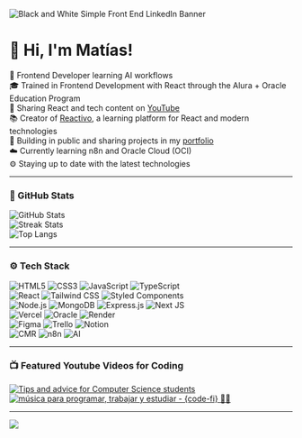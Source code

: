 
![Black and White Simple Front End LinkedIn Banner](https://media.licdn.com/dms/image/v2/D4E16AQFa5Kn_9UWsrQ/profile-displaybackgroundimage-shrink_350_1400/B4EZkSqDHvHoAY-/0/1756954638678?e=1759968000&v=beta&t=vHn886hxbBixr8bfoFYMenGFCEHwKibKWz3R782Em2c)


# 👋 Hi, I'm Matías!

🎯 Frontend Developer learning AI workflows  
🎓 Trained in Frontend Development with React through the Alura + Oracle Education Program  
🎥 Sharing React and tech content on [YouTube](https://www.youtube.com/@reactivocursos)  
📚 Creator of [Reactivo](https://reactivo.com.ar), a learning platform for React and modern technologies  
🧭 Building in public and sharing projects in my [portfolio](https://matiasdev.com)  
☁️ Currently learning n8n and Oracle Cloud (OCI)  
⚙️ Staying up to date with the latest technologies


---

### 🧠 GitHub Stats

![GitHub Stats](https://github-readme-stats.vercel.app/api?username=Matiasdev-code&theme=tokyonight&show_icons=true)  
![Streak Stats](https://streak-stats.demolab.com?user=Matiasdev-code&theme=tokyonight)  
![Top Langs](https://github-readme-stats.vercel.app/api/top-langs/?username=Matiasdev-code&layout=compact&theme=tokyonight)

---

### ⚙️ Tech Stack

![HTML5](https://img.shields.io/badge/HTML5-e34c26?style=for-the-badge&logo=html5&logoColor=white)
![CSS3](https://img.shields.io/badge/CSS3-264de4?style=for-the-badge&logo=css3&logoColor=white)
![JavaScript](https://img.shields.io/badge/JavaScript-f7df1e?style=for-the-badge&logo=javascript&logoColor=black)
![TypeScript](https://img.shields.io/badge/TypeScript-007acc?style=for-the-badge&logo=typescript&logoColor=white)<br>
![React](https://img.shields.io/badge/React-61dafb?style=for-the-badge&logo=react&logoColor=black)
![Tailwind CSS](https://img.shields.io/badge/Tailwind_CSS-06B6D4?style=for-the-badge&logo=tailwind-css&logoColor=white)
![Styled Components](https://img.shields.io/badge/Styled_Components-DB7093?style=for-the-badge&logo=styled-components&logoColor=white)<br>
![Node.js](https://img.shields.io/badge/Node.js-339933?style=for-the-badge&logo=nodedotjs&logoColor=white)
![MongoDB](https://img.shields.io/badge/MongoDB-4ea94b?style=for-the-badge&logo=mongodb&logoColor=white)
![Express.js](https://img.shields.io/badge/Express.js-404d59?style=for-the-badge&logo=express&logoColor=white)
![Next JS](https://img.shields.io/badge/Next.js-000000?style=for-the-badge&logo=nextdotjs&logoColor=white)<br>
![Vercel](https://img.shields.io/badge/Vercel-000000?style=for-the-badge&logo=vercel&logoColor=white)
![Oracle](https://img.shields.io/badge/Oracle-F80000?style=for-the-badge&logo=oracle&logoColor=white)
![Render](https://img.shields.io/badge/Render-2EC866?style=for-the-badge&logo=render&logoColor=white)<br>
![Figma](https://img.shields.io/badge/Figma-F24E1E?style=for-the-badge&logo=figma&logoColor=white)
![Trello](https://img.shields.io/badge/Trello-0052CC?style=for-the-badge&logo=trello&logoColor=white)
![Notion](https://img.shields.io/badge/Notion-000000?style=for-the-badge&logo=notion&logoColor=white)<br>
![CMR](https://img.shields.io/badge/CMR-FF6600?style=for-the-badge&logo=cmr&logoColor=white)
![n8n](https://img.shields.io/badge/n8n-000000?style=for-the-badge&logo=n8n&logoColor=white)
![AI](https://img.shields.io/badge/Artificial_Intelligence-00A3FF?style=for-the-badge&logo=ai&logoColor=white)

---

### 📺 Featured Youtube Videos for Coding

<!-- BEGIN YOUTUBE-CARDS -->
[![Tips and advice for Computer Science students](https://ytcards.demolab.com/?id=UItfbdI0oNc&title=Tips+and+advice+for+Computer+Science+students&lang=en&timestamp=1638183600&background_color=%230d1117&title_color=%23ffffff&stats_color=%23dedede&max_title_lines=1&width=250&border_radius=5&duration=380 "Tips and advice for Computer Science students")](https://youtu.be/UItfbdI0oNc?si=mjrsewEwBdhtvzDX)
[![música para programar, trabajar y estudiar - {code-fi} 👨‍💻](https://ytcards.demolab.com/?id=p0OH206z9Wg&title=música+para+programar+,+trabajar+y+estudiar+-+{code-fi}+👨‍💻&lang=en&timestamp=1636686000&background_color=%230d1117&title_color=%23ffffff&stats_color=%23dedede&max_title_lines=1&width=250&border_radius=5&duration=786 "música para programar, trabajar y estudiar - {code-fi} 👨‍💻")](https://youtu.be/Dd_4zfmY-aA?si=1AhwUlIamfs6cLV3)
<!-- END YOUTUBE-CARDS -->

---

[![](https://visitcount.itsvg.in/api?id=Matiasdev-code&icon=0&color=0)](https://visitcount.itsvg.in)

<!-- README proudly crafted with style 😎 -->
